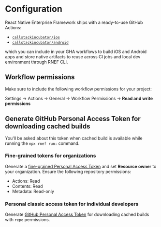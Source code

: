 # Configuration

React Native Enterprise Framework ships with a ready-to-use GitHub Actions:

- [`callstackincubator/ios`](https://github.com/callstackincubator/ios)
- [`callstackincubator/android`](https://github.com/callstackincubator/android)

which you can include in your GHA workflows to build iOS and Android apps and store native artifacts to reuse across CI jobs and local dev environment through RNEF CLI.

## Workflow permissions

Make sure to include the following workflow permissions for your project:

Settings -> Actions -> General -> Workflow Permissions -> **Read and write permissions**

## Generate GitHub Personal Access Token for downloading cached builds

You'll be asked about this token when cached build is available while running the `npx rnef run:` command.

### Fine-grained tokens for organizations

Generate a [fine-grained Personal Access Token](https://github.com/settings/personal-access-tokens/new) and set **Resource owner** to your organization. Ensure the following repository permissions:

- Actions: Read
- Contents: Read
- Metadata: Read-only

### Personal classic access token for individual developers

Generate [GitHub Personal Access Token](https://github.com/settings/tokens/new?scopes=repo) for downloading cached builds with `repo` permissions.
